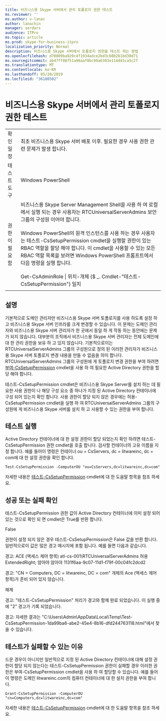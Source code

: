 ```yaml
---
title: 비즈니스용 Skype 서버에서 관리 토폴로지 권한 테스트
ms.reviewer: ''
ms.author: v-lanac
author: lanachin
manager: serdars
audience: ITPro
ms.topic: article
ms.prod: skype-for-business-itpro
localization_priority: Normal
description: 비즈니스용 Skype 서버에서 토폴로지 권한을 테스트 하는 방법
ms.openlocfilehash: d70809ba929c4f1934adce2bd3c60b261bd30d71
ms.sourcegitcommit: ab47ff88f51a96aaf8bc99a6303e114d41ca5c2f
ms.translationtype: MT
ms.contentlocale: ko-KR
ms.lasthandoff: 05/20/2019
ms.locfileid: "36188502"
---
```

# <a name="testing-admin-topology-rights-in-skype-for-business-server"></a>비즈니스용 Skype 서버에서 관리 토폴로지 권한 테스트

| | |
|--|--|
|확인 일정|최초 비즈니스용 Skype 서버 배포 이후. 필요한 경우 사용 권한 관련 문제가 발생 합니다.|
|테스트 도구|Windows PowerShell|
|권한이 필요 함|비즈니스용 Skype Server Management Shell을 사용 하 여 로컬에서 실행 되는 경우 사용자는 RTCUniversalServerAdmins 보안 그룹의 구성원 이어야 합니다.<br/><br/>Windows PowerShell의 원격 인스턴스를 사용 하는 경우 사용자는 테스트-CsSetupPermission cmdlet을 실행할 권한이 있는 RBAC 역할을 할당 해야 합니다. 이 cmdlet을 사용할 수 있는 모든 RBAC 역할 목록을 보려면 Windows PowerShell 프롬프트에서 다음 명령을 실행 합니다.<br/><br/>Get-CsAdminRole \| 위치-개체 {$ _. Cmdlet-"테스트-CsSetupPermission"} 일치|
|||

## <a name="description"></a>설명

기본적으로 도메인 관리자만 비즈니스용 Skype 서버 토폴로지를 사용 하도록 설정 하 고 비즈니스용 Skype 서버 인프라를 크게 변경할 수 있습니다. 이 문제는 도메인 관리자와 비즈니스용 Skype 서버 관리자가 한 곳에서 동일 하 게 작동 하는 동안에는 문제가 되지 않습니다. 대부분의 조직에서 비즈니스용 Skype 서버 관리자는 전체 도메인에 대 한 관리 권한을 보유 하 고 있지 않습니다. 기본적으로이는 RTCUniversalServerAdmins 그룹의 구성원으로 정의 된 이러한 관리자가 비즈니스용 Skype 서버 토폴로지 변경 내용을 만들 수 없음을 의미 합니다. RTCUniversalServerAdmins 그룹의 구성원에 게 토폴로지 변경 권한을 부여 하려면 [부여-CsSetupPermission](https://docs.microsoft.com/en-us/powershell/module/skype/Grant-CsSetupPermission) cmdlet을 사용 하 여 필요한 Active Directory 권한을 할당 해야 합니다.
 
테스트-CsSetupPermission cmdlet은 비즈니스용 Skype Server를 설치 하는 데 필요한 사용 권한이 나 해당 구성 요소 중 하나가 지정 된 Active Directory 컨테이너에 구성 되어 있는지 확인 합니다. 사용 권한이 할당 되지 않은 경우에는 허용-CsSetupPermission cmdlet을 실행 하 여 RTCUniversalServerAdmins 그룹의 구성원에 게 비즈니스용 Skype 서버를 설치 하 고 사용할 수 있는 권한을 부여 합니다.

## <a name="running-the-test"></a>테스트 실행

Active Directory 컨테이너에 대 한 설정 권한이 할당 되었는지 확인 하려면 테스트-CsSetupPermission 권한 cmdlet을 호출 합니다. 검사할 컨테이너의 고유 이름을 지정 합니다. 예를 들어이 명령은 컨테이너 ou = CsServers, dc = litwareinc, dc = com에 대 한 설정 권한을 확인 합니다.

`Test-CsSetupPermission -ComputerOU "ou=CsServers,dc=litwareinc,dc=com"`

자세한 내용은 [테스트-CsSetupPermission](https://docs.microsoft.com/en-us/powershell/module/skype/Test-CsSetupPermission) cmdlet에 대 한 도움말 항목을 참조 하세요.

## <a name="determining-success-or-failure"></a>성공 또는 실패 확인

테스트-CsSetupPermission 권한 값이 Active Directory 컨테이너에 이미 설정 되어 있는 것으로 확인 되 면 cmdlet은 True를 반환 합니다.

False 

권한이 설정 되지 않은 경우 테스트-CsSetupPermission은 False 값을 반환 합니다. 일반적으로이 값은 많은 경고 메시지에 포함 됩니다. 예를 들면 다음과 같습니다.

경고: ACE (액세스 제어 항목) atl-cs-001\RTCUniversalServerAdmins 허용 ExtendedRight; 않아야 않아야 1131f6aa-9c07-11d1-f79f-00c04fc2dcd2 

경고: "CN = Computers, DC = litwareinc, DC = com" 개체의 Ace (액세스 제어 항목)가 준비 되어 있지 않습니다. 

해제 

경고: "테스트-CsSetupPermission" 처리가 경고와 함께 완료 되었습니다. 이 실행 중에 "2" 경고가 기록 되었습니다. 

경고: 자세한 결과는 "C:\Users\Admin\AppData\Local\Temp\Test-CsSetupPermission-1da99ba6-abe2-45e4-8b16-dfd244763118.html"에서 찾을 수 있습니다. 

## <a name="reasons-why-the-test-might-have-failed"></a>테스트가 실패할 수 있는 이유

드문 경우이 아니지만 일반적으로 지정 된 Active Directory 컨테이너에 대해 설정 권한이 할당 되지 않는다는 테스트-CsSetupPermission 권한이 실패할 경우 이러한 권한은 부여-CsSetupPermission cmdlet을 사용 하 여 할당할 수 있습니다. 예를 들어이 명령은 도메인 litwareinc.com의 컴퓨터 컨테이너에 대 한 설치 권한을 부여 합니다.

`Grant-CsSetupPermission -ComputerOU "cn=Computers,dc=litwareinc,dc=com"`

자세한 내용은 [테스트-CsSetupPermission](https://docs.microsoft.com/en-us/powershell/module/skype/Test-CsSetupPermission) cmdlet에 대 한 도움말 항목을 참조 하세요.
